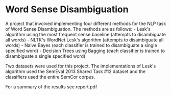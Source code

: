 # Word Sense Disambiguation

A project that involved implementing four different methods for the NLP task of Word Sense Disambiguation. The methods are as follows:
    - Lesk's algorithm using the most frequent sense baseline (attempts to disambiguate all words)
    - NLTK's WordNet Lesk's algorithm (attempts to disambiguate all words)
    - Naive Bayes (each classifier is trained to disambiguate a single specified word)
    - Decision Trees using Bagging (each classifier is trained to disambiguate a single specified word)

Two datasets were used for this project. The implementations of Lesk's algorithm used the SemEval 2013 Shared Task #12 dataset and the classifiers used the entire SemCor corpus.

For a summary of the results see report.pdf
